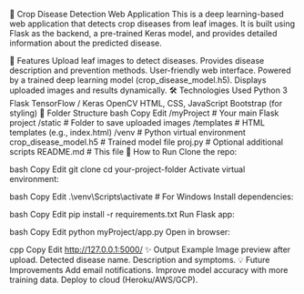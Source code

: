 🌾 Crop Disease Detection Web Application
This is a deep learning-based web application that detects crop diseases from leaf images. It is built using Flask as the backend, a pre-trained Keras model, and provides detailed information about the predicted disease.

📌 Features
Upload leaf images to detect diseases.
Provides disease description and prevention methods.
User-friendly web interface.
Powered by a trained deep learning model (crop_disease_model.h5).
Displays uploaded images and results dynamically.
🛠️ Technologies Used
Python 3
Flask
TensorFlow / Keras
OpenCV
HTML, CSS, JavaScript
Bootstrap (for styling)
📂 Folder Structure
bash
Copy
Edit
/myProject         # Your main Flask project
/static            # Folder to save uploaded images
/templates         # HTML templates (e.g., index.html)
/venv              # Python virtual environment
crop_disease_model.h5  # Trained model file
proj.py            # Optional additional scripts
README.md          # This file
🚀 How to Run
Clone the repo:

bash
Copy
Edit
git clone <your-repo-url>
cd your-project-folder
Activate virtual environment:

bash
Copy
Edit
.\venv\Scripts\activate  # For Windows
Install dependencies:

bash
Copy
Edit
pip install -r requirements.txt
Run Flask app:

bash
Copy
Edit
python myProject/app.py
Open in browser:

cpp
Copy
Edit
http://127.0.0.1:5000/
✨ Output Example
Image preview after upload.
Detected disease name.
Description and symptoms.
💡 Future Improvements
Add email notifications.
Improve model accuracy with more training data.
Deploy to cloud (Heroku/AWS/GCP).
